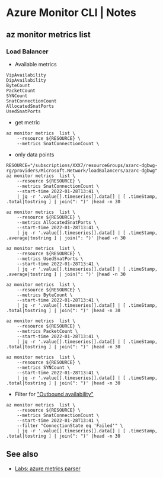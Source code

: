 # Azure Monitor CLI | Notes


## az monitor metrics list

### Load Balancer

- Available metrics

```
VipAvailability
DipAvailability
ByteCount
PacketCount
SYNCount
SnatConnectionCount
AllocatedSnatPorts
UsedSnatPorts
```

- get metric

```
az monitor metrics  list \
    --resource ${RESOURCE} \
    --metrics SnatConnectionCount \
```

- only data points

```
RESOURCE="/subscriptions/XXX7/resourceGroups/azarc-dgbwg-rg/providers/Microsoft.Network/loadBalancers/azarc-dgbwg"
az monitor metrics  list \
    --resource ${RESOURCE} \
    --metrics SnatConnectionCount \
    --start-time 2022-01-28T13:41 \
    | jq -r '.value[].timeseries[].data[] | [ .timeStamp, .total|tostring ] | join(": ")' |head -n 30

az monitor metrics  list \
    --resource ${RESOURCE} \
    --metrics AllocatedSnatPorts \
    --start-time 2022-01-28T13:41 \
    | jq -r '.value[].timeseries[].data[] | [ .timeStamp, .average|tostring ] | join(": ")' |head -n 30

az monitor metrics  list \
    --resource ${RESOURCE} \
    --metrics UsedSnatPorts \
    --start-time 2022-01-28T13:41 \
    | jq -r '.value[].timeseries[].data[] | [ .timeStamp, .average|tostring ] | join(": ")' |head -n 30

az monitor metrics  list \
    --resource ${RESOURCE} \
    --metrics ByteCount \
    --start-time 2022-01-28T13:41 \
    | jq -r '.value[].timeseries[].data[] | [ .timeStamp, .total|tostring ] | join(": ")' |head -n 30

az monitor metrics  list \
    --resource ${RESOURCE} \
    --metrics PacketCount \
    --start-time 2022-01-28T13:41 \
    | jq -r '.value[].timeseries[].data[] | [ .timeStamp, .total|tostring ] | join(": ")' |head -n 30

az monitor metrics  list \
    --resource ${RESOURCE} \
    --metrics SYNCount \
    --start-time 2022-01-28T13:41 \
    | jq -r '.value[].timeseries[].data[] | [ .timeStamp, .total|tostring ] | join(": ")' |head -n 30
```

- Filter for ["Outbound availability"](https://docs.microsoft.com/en-us/azure/load-balancer/load-balancer-standard-diagnostics#outbound-availability-alerting)

```
az monitor metrics  list \
    --resource ${RESOURCE} \
    --metrics SnatConnectionCount \
    --start-time 2022-01-28T13:41 \
    --filter "ConnectionState eq 'Failed'" \
    | jq -r '.value[].timeseries[].data[] | [ .timeStamp, .total|tostring ] | join(": ")' |head -n 30
```


## See also

- [Labs: azure metrics parser](https://github.com/mtulio/mtulio.labs/tree/master/labs/azure-metrics-parser)
